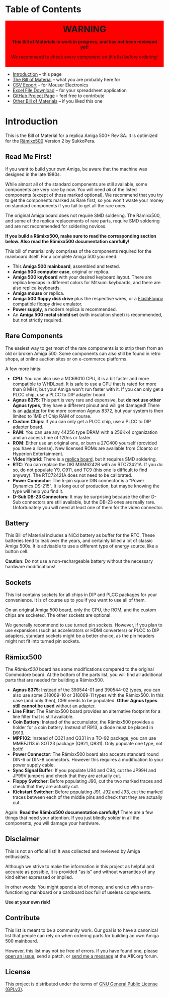 # Table of Contents

<div style="background-color:red;padding:10px;text-align:center">
<div style="font-size:200%;font-weight:bold">WARNING</div>
<p style="font-weight:bold">This Bill of Materials is work in progress, and has not been reviewed yet!</p>
<p>We recommend to check every component on this list before ordering!</p>
</div>

<div class="toc"><ul>
  <li><a href="index.html">Introduction</a> &ndash; this page</li>
  <li><a href="a500-bom.html">The Bill of Material</a> &ndash; what you are probably here for</li>
  <li><a href="csv.html">CSV Export</a> &ndash; for Mouser Electronics</li>
  <li><a href="a500-bom.xlsx">Excel File Download</a> &ndash; for your spreadsheet application</li>
  <li><a href="https://github.com/shred/a500-bom">GitHub Project Page</a> &ndash; feel free to contribute</li>
  <li><a href="other.html">Other Bill of Materials</a> &ndash; if you liked this one</li>
</ul></div>

# Introduction

This is the Bill of Material for a replica Amiga 500+ Rev 8A. It is optimized for the [Rämixx500](https://github.com/SukkoPera/Raemixx500) Version 2 by SukkoPera.

## Read Me First!

If you want to build your own Amiga, be aware that the machine was designed in the late 1980s.

While almost all of the standard components are still available, some components are very rare by now. You will need _all_ of the listed components (except of those marked optional). We recommend that you try to get the components marked as <span class="rare">Rare</span> first, so you won't waste your money on standard components if you fail to get all the rare ones.

The original Amiga board does not require SMD soldering. The Rämixx500, and some of the replica replacements of rare parts, require SMD soldering and are not recommended for soldering novices.

**If you build a Rämixx500, make sure to read the corresponding section below. Also read the Rämixx500 documentation carefully!**

This bill of material only comprises of the components required for the mainboard itself. For a complete Amiga 500 you need:

* This **Amiga 500 mainboard**, assembled and tested.
* **Amiga 500 computer case**, original or replica.
* **Amiga 500 keyboard** with your desired keyboard layout. There are replica keycaps in different colors for Mitsumi keyboards, and there are also replica keyboards.
* **Amiga mouse** or replica.
* **Amiga 500 floppy disk drive** plus the respective wires, or a [FlashFloppy](https://github.com/keirf/flashfloppy) compatible floppy drive emulator.
* **Power supply**, a modern replica is recommended.
* An **Amiga 500 metal shield set** (with insulation sheet) is recommended, but not strictly required.

## Rare Components

The easiest way to get most of the rare components is to strip them from an old or broken Amiga 500. Some components can also still be found in retro shops, at online auction sites or on e-commerce platforms.

A few more hints:

* **CPU**: You can also use a MC68010 CPU, it is a bit faster and more compatible to WHDLoad. It is safe to use a CPU that is rated for more than 8 MHz, but your Amiga won't run faster with it. If you can only get a PLCC chip, use a PLCC to DIP adapter board.
* **Agnus 8375**: This part is very rare and expensive, but **do not use other Agnus types**, they have a different pinout and will get damaged! There is an [adapter](https://github.com/LIV2/Diet-Agnus-A500-plus) for the more common Agnus 8372, but your system is then limited to 1MB of Chip RAM of course.
* **Custom Chips**: If you can only get a PLCC chip, use a PLCC to DIP adapter board.
* **RAM**: You can use any 44256 type DRAM with a 256Kx4 organization and an access time of 120ns or faster.
* **ROM**: Either use an original one, or burn a 27C400 yourself (provided you have a license). New licensed ROMs are available from Cloanto or Hyperion Entertainment.
* **Video Hybrid**: There is a [replica board](https://github.com/SukkoPera/OpenAmigaVideoHybrid), but it requires SMD soldering.
* **RTC**: You can replace the OKI MSM6242B with an RTC72421A. If you do so, do not populate Y9, C911, and TC9 (this one is difficult to find anyway). The RTC72421A does not need to be calibrated.
* **Power Connector**: The 5-pin square DIN connector is a "Power Dynamics DS-215". It is long out of production, but maybe knowing the type will help you find it.
* **D-Sub DB-23 Connectors**: It may be surprising because the other D-Sub connectors are still available, but the DB-23 ones are really rare. Unfortunately you will need at least one of them for the video connector.

## Battery

This Bill of Material includes a NiCd battery as buffer for the RTC. These batteries tend to leak over the years, and certainly killed a lot of classic Amiga 500s. It is advisable to use a different type of energy source, like a button cell.

**Caution:** Do not use a non-rechargeable battery without the necessary hardware modifications!

## Sockets

This list contains sockets for all chips in DIP and PLCC packages for your convenience. It is of course up to you if you want to use all of them.

On an original Amiga 500 board, only the CPU, the ROM, and the custom chips are socketed. The other sockets are optional.

We generally recommend to use turned pin sockets. However, if you plan to use expansions (such as accelerators or HDMI converters) or PLCC to DIP adapters, standard sockets might be a better choice, as the pin headers might not fit into turned pin sockets.

## Rämixx500

The _Rämixx500_ board has some modifications compared to the original Commodore board. At the bottom of the parts list, you will find all additional parts that are needed for building a Rämixx500.

* **Agnus 8375**: Instead of the 390544-01 and 390544-02 types, you can also use some 318069-10 or 318069-11 types with the Rämixx500. In this case (and only then), C99 needs to be populated. **Other Agnus types still cannot be used** without an adapter.
* **Line Filter**: The Rämixx500 board provides an alternative footprint for a line filter that is still available.
* **Coin Battery**: Instead of the accumulator, the Rämixx500 provides a holder for a coin battery. Instead of R913, a diode must be placed in D913.
* **MPF102**: Instead of Q321 and Q331 in a TO-92 package, you can use MMBFJ113 in SOT23 package (Q921, Q931). Only populate one type, not both!
* **Power Connector**: The Rämixx500 board also accepts standard round DIN-6 or DIN-8 connectors. However this requires a modification to your power supply cable.
* **Sync Signal Buffer**: If you populate U94 and C94, cut the JP99H and JP99V jumpers and check that they are actually cut.
* **Floppy Switcher**: Before populating J90, cut the two marked traces and check that they are actually cut.
* **Kickstart Switcher**: Before populating J91, J92 and J93, cut the marked traces between each of the middle pins and check that they are actually cut.

Again: **Read the Rämixx500 documentation carefully!** There are a few things that need your attention. If you just blindly solder in all the components, you will damage your hardware.

## Disclaimer

This is not an official list! It was collected and reviewed by Amiga enthusiasts.

Although we strive to make the information in this project as helpful and accurate as possible, it is provided "as is" and without warranties of any kind either expressed or implied.

In other words: You might spend a lot of money, and end up with a non-functioning mainboard or a cardboard box full of useless components.

**Use at your own risk!**

## Contribute

This list is meant to be a community work. Our goal is to have a canonical list that people can rely on when ordering parts for building an own Amiga 500 mainboard.

However, this list may not be free of errors. If you have found one, please [open an issue](https://github.com/shred/a500-bom/issues), send a patch, or [send me a message](https://www.a1k.org/forum/index.php?members/6632/) at the A1K.org forum.

## License

This project is distributed under the terms of [GNU General Public License (GPLv3)](https://www.gnu.org/licenses/gpl-3.0.en.html#content).
